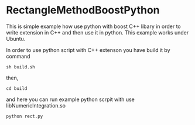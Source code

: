 # RectangleMethodBoostPython
This is simple example how use python with boost C++ libary in order to write extension in C++ and then use it in python.
This example works under Ubuntu.

In order to use python script with C++ extenson you have build it by command

`sh build.sh`

then,

`cd build`

and here you can run example python scrpit with use libNumericIntegration.so

`python rect.py`
